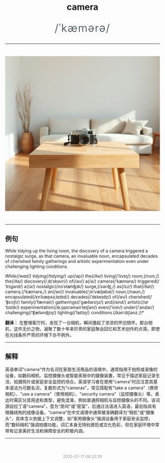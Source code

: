 <div align="center">

# camera

<div style="margin: 30px 0;">
<h1 style="font-size: 2.5em; font-weight: 300; letter-spacing: 2px; margin: 0; color: #2c3e50;">
/ˈkæmərə/
</h1>
</div>

</div>

---

<div align="center" style="margin: 40px 0;">

![camera](images/camera.png)

</div>

---

## 例句

While tidying up the living room, the discovery of a camera triggered a nostalgic surge, as that camera, an invaluable noun, encapsulated decades of cherished family gatherings and artistic experimentation even under challenging lighting conditions.

*While(/waɪl/) tidying(/tidying*/) up(/əp/) the(/ðə/) living(/ˈlɪvɪŋ/) room,(/rum,/) the(/ðə/) discovery(/ˌdɪˈskəvri/) of(/əv/) a(/ə/) camera(/ˈkæmərə/) triggered(/ˈtrɪgərd/) a(/ə/) nostalgic(/nɔˈstælʤɪk/) surge,(/sərʤ,/) as(/ɛz/) that(/ðət/) camera,(/ˈkæmərə,/) an(/ən/) invaluable(/ˌɪnˈvæljəbəl/) noun,(/naʊn,/) encapsulated(/ɛnˈkæpsəˌleɪtɪd/) decades(/ˈdɛkeɪdz/) of(/əv/) cherished(/ˈʧɛrɪʃt/) family(/ˈfæməli/) gatherings(/ˈgæðərɪŋz/) and(/ənd/) artistic(/ɑrˈtɪstɪk/) experimentation(/ɪkˌspɛrəmənˈteɪʃən/) even(/ˈivɪn/) under(/ˈəndər/) challenging(/ˈʧælənʤɪŋ/) lighting(/ˈlaɪtɪŋ/) conditions.(/kənˈdɪʃənz./)*

**翻译：** 在整理客厅时，发现了一台相机，瞬间激起了浓浓的怀旧情怀。那台相机，这件无价之物，凝聚了数十年来珍贵的家庭聚会回忆和艺术创作的点滴，即使在光线条件严苛的环境下亦不例外。

---

## 解释

英语单词"camera"作为名词在家居生活用品的语境中，通常指用于拍照或录像的设备，如数码相机、监控摄像头或智能家居中的摄像装置，常见于描述家庭记录生活、拍摄照片或家庭安全监控的场合。英语学习者在使用"camera"时应注意其基本语法为可数名词，复数形式为"cameras"，常见搭配有"take a camera"（携带相机）、"use a camera"（使用相机）、"security camera"（监控摄像头）等，表达时需区分其用途和类型，避免混淆，例如普通照相机与监控摄像头的不同。该词源自拉丁语“camera”，意为“房间”或“密室”，后通过法语进入英语，最初指具有暗箱结构的成像设备。“camera”在中文语境中通常被准确翻译为“相机”或“摄像头”，具体含义依据上下文调整，如“家用摄像头”强调设备用于家庭安全监控，而“数码相机”强调拍摄功能，词汇本身无特别褒贬或文化色彩，但在家庭环境中常带有记录美好生活和保障安全的积极内涵。


---

<div align="center" style="margin-top: 50px;">
<small style="color: #999; font-size: 0.9em;">2025-07-17 06:22:39</small>
</div>
